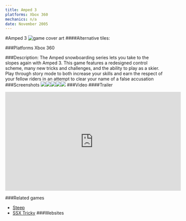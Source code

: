 ```yaml
---
title: Amped 3
platforms: Xbox 360
mechanics: n/a
date: November 2005
---
```

#Amped 3
![game cover art](//images.igdb.com/igdb/image/upload/t_cover_big/puogd0vrsp9owdyvekbi.jpg "Logo Title Text 1")
####Alternative tiles:

###Platforms
Xbox 360

###Description:
The Amped snowboarding series lets you take to the slopes again with Amped 3. This game features a redesigned control scheme, many new tricks and challenges, and the ability to play as a skier. Play through story mode to both increase your skills and earn the respect of your fellow riders in an attempt to clear your name of a false accusation
###Screenshots
<a target="_blank" href="//images.igdb.com/igdb/image/upload/t_cover_big/yzsb4gz6ixsl7jjyjfp6.jpg"><img src="//images.igdb.com/igdb/image/upload/t_thumb/yzsb4gz6ixsl7jjyjfp6.jpg"/></a><a target="_blank" href="//images.igdb.com/igdb/image/upload/t_cover_big/cji3vynnyzgmtfxbryrm.jpg"><img src="//images.igdb.com/igdb/image/upload/t_thumb/cji3vynnyzgmtfxbryrm.jpg"/></a><a target="_blank" href="//images.igdb.com/igdb/image/upload/t_cover_big/xqx0vf3zkby2bpnouu1a.jpg"><img src="//images.igdb.com/igdb/image/upload/t_thumb/xqx0vf3zkby2bpnouu1a.jpg"/></a><a target="_blank" href="//images.igdb.com/igdb/image/upload/t_cover_big/h1xnsx3jy7vkwaema8u0.jpg"><img src="//images.igdb.com/igdb/image/upload/t_thumb/h1xnsx3jy7vkwaema8u0.jpg"/></a><a target="_blank" href="//images.igdb.com/igdb/image/upload/t_cover_big/ugd9a2jgnentsvyqla5l.jpg"><img src="//images.igdb.com/igdb/image/upload/t_thumb/ugd9a2jgnentsvyqla5l.jpg"/></a>
###Video
####Trailer

<iframe width="560" height="315" src="https://www.youtube.com/embed/B-lwdL31rZ8" frameborder="0" allowfullscreen></iframe>

###Related games
* [Steep](/games/steep-19554/)
* [SSX Tricky](/games/ssx-tricky-4176/)
###Websites

